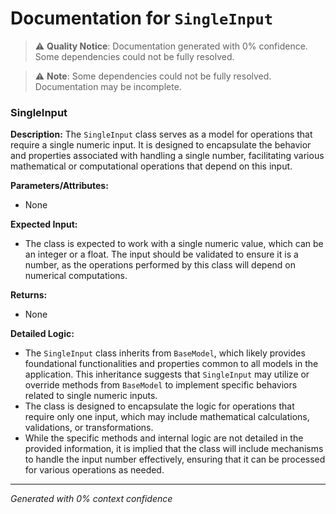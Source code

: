 # Documentation for `SingleInput`

> ⚠️ **Quality Notice**: Documentation generated with 0% confidence. Some dependencies could not be fully resolved.


> ⚠️ **Note**: Some dependencies could not be fully resolved. Documentation may be incomplete.
### SingleInput

**Description:**
The `SingleInput` class serves as a model for operations that require a single numeric input. It is designed to encapsulate the behavior and properties associated with handling a single number, facilitating various mathematical or computational operations that depend on this input.

**Parameters/Attributes:**
- None

**Expected Input:**
- The class is expected to work with a single numeric value, which can be an integer or a float. The input should be validated to ensure it is a number, as the operations performed by this class will depend on numerical computations.

**Returns:**
- None

**Detailed Logic:**
- The `SingleInput` class inherits from `BaseModel`, which likely provides foundational functionalities and properties common to all models in the application. This inheritance suggests that `SingleInput` may utilize or override methods from `BaseModel` to implement specific behaviors related to single numeric inputs.
- The class is designed to encapsulate the logic for operations that require only one input, which may include mathematical calculations, validations, or transformations.
- While the specific methods and internal logic are not detailed in the provided information, it is implied that the class will include mechanisms to handle the input number effectively, ensuring that it can be processed for various operations as needed.

---
*Generated with 0% context confidence*
